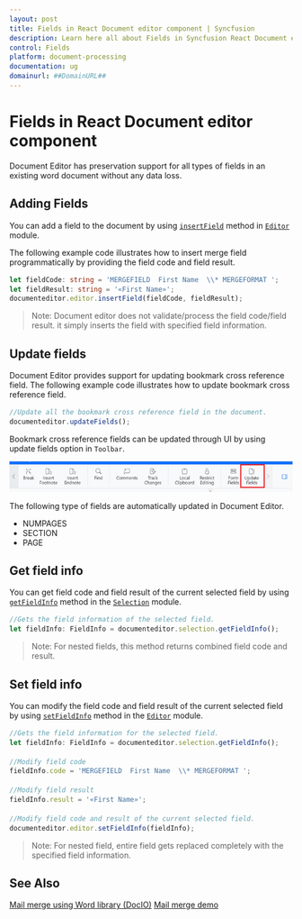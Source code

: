 ```yaml
---
layout: post
title: Fields in React Document editor component | Syncfusion
description: Learn here all about Fields in Syncfusion React Document editor component of Syncfusion Essential JS 2 and more.
control: Fields 
platform: document-processing
documentation: ug
domainurl: ##DomainURL##
---
```


# Fields in React Document editor component

Document Editor has preservation support for all types of fields in an existing word document without any data loss.

## Adding Fields

You can add a field to the document by using [`insertField`](https://ej2.syncfusion.com/react/documentation/api/document-editor/editor#insertfield) method in [`Editor`](https://ej2.syncfusion.com/react/documentation/api/document-editor/editor/) module.

The following example code illustrates how to insert merge field programmatically by providing the field code and field result.

```ts
let fieldCode: string = 'MERGEFIELD  First Name  \\* MERGEFORMAT ';
let fieldResult: string = '«First Name»';
documenteditor.editor.insertField(fieldCode, fieldResult);
```

>Note: Document editor does not validate/process the field code/field result. it simply inserts the field with specified field information.

## Update fields

Document Editor provides support for updating bookmark cross reference field. The following example code illustrates how to update bookmark cross reference field.

```ts
//Update all the bookmark cross reference field in the document.
documenteditor.updateFields();
```

Bookmark cross reference fields can be updated through UI by using update fields option in `Toolbar`.

![Update bookmark cross reference field.](images/updatefields.png)

The following type of fields are automatically updated in Document Editor.

* NUMPAGES
* SECTION
* PAGE

## Get field info

You can get field code and field result of the current selected field by using [`getFieldInfo`](https://ej2.syncfusion.com/react/documentation/api/document-editor/selection#getfieldinfo) method in the [`Selection`](https://ej2.syncfusion.com/react/documentation/api/document-editor/selection/) module.

```ts
//Gets the field information of the selected field.
let fieldInfo: FieldInfo = documenteditor.selection.getFieldInfo();
```

>Note: For nested fields, this method returns combined field code and result.

## Set field info

You can modify the field code and field result of the current selected field by using [`setFieldInfo`](https://ej2.syncfusion.com/react/documentation/api/document-editor/editor#setfieldinfo) method in the [`Editor`](https://ej2.syncfusion.com/react/documentation/api/document-editor/editor/) module.

```ts
//Gets the field information for the selected field.
let fieldInfo: FieldInfo = documenteditor.selection.getFieldInfo();

//Modify field code
fieldInfo.code = 'MERGEFIELD  First Name  \\* MERGEFORMAT ';

//Modify field result
fieldInfo.result = '«First Name»';

//Modify field code and result of the current selected field.
documenteditor.editor.setFieldInfo(fieldInfo);
```

>Note: For nested field, entire field gets replaced completely with the specified field information.

## See Also

[Mail merge using Word library (DocIO)](https://help.syncfusion.com/file-formats/docio/working-with-mail-merge)
[Mail merge demo](https://github.com/SyncfusionExamples/EJ2-Document-Editor-Web-Services/blob/master/ASP.NET%20Core/src/Controllers/DocumentEditorController.cs#L114)